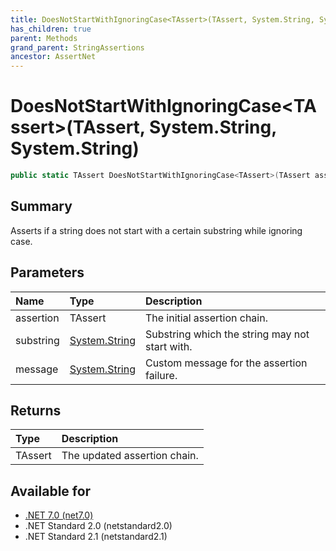 ```yaml
---
title: DoesNotStartWithIgnoringCase<TAssert>(TAssert, System.String, System.String)
has_children: true
parent: Methods
grand_parent: StringAssertions
ancestor: AssertNet
---
```

# DoesNotStartWithIgnoringCase&lt;TAssert&gt;(TAssert, System.String, System.String)

```csharp
public static TAssert DoesNotStartWithIgnoringCase<TAssert>(TAssert assertion, System.String substring, System.String message);
```

## Summary
Asserts if a string does not start with a certain substring while ignoring case.

## Parameters
| Name      | Type                                                                        | Description                                    |
|:----------|:----------------------------------------------------------------------------|:-----------------------------------------------|
| assertion | TAssert                                                                     | The initial assertion chain.                   |
| substring | [System.String](https://learn.microsoft.com/en-us/dotnet/api/system.string) | Substring which the string may not start with. |
| message   | [System.String](https://learn.microsoft.com/en-us/dotnet/api/system.string) | Custom message for the assertion failure.      |


## Returns
| Type    | Description                  |
|:--------|:-----------------------------|
| TAssert | The updated assertion chain. |

## Available for
- [.NET 7.0 (net7.0)](https://versionsof.net/core/7.0/)
- .NET Standard 2.0 (netstandard2.0)
- .NET Standard 2.1 (netstandard2.1)
